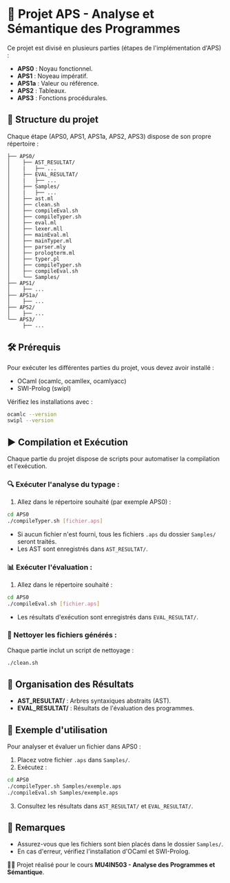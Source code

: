 # 🚀 Projet APS - Analyse et Sémantique des Programmes

Ce projet est divisé en plusieurs parties (étapes de l'implémentation d'APS) :
- **APS0** : Noyau fonctionnel.
- **APS1** : Noyeau impératif.
- **APS1a** : Valeur ou référence.
- **APS2** : Tableaux.
- **APS3** : Fonctions procédurales.

## 📁 Structure du projet

Chaque étape (APS0, APS1, APS1a, APS2, APS3) dispose de son propre répertoire :

```
├── APS0/
│    ├── AST_RESULTAT/
│    |   ├── ...
│    ├── EVAL_RESULTAT/
│    |   ├── ...
│    ├── Samples/
│    |   ├── ...
│    ├── ast.ml
│    ├── clean.sh
│    ├── compileEval.sh
│    ├── compileTyper.sh
│    ├── eval.ml
│    ├── lexer.mll
│    ├── mainEval.ml
│    ├── mainTyper.ml
│    ├── parser.mly
│    ├── prologterm.ml
│    ├── typer.pl
│    ├── compileTyper.sh
│    ├── compileEval.sh
│    └── Samples/
├── APS1/
│    ├── ...
├── APS1a/
│    ├── ...
├── APS2/
│    ├── ...
└── APS3/
     ├── ...
```

## 🛠️ Prérequis

Pour exécuter les différentes parties du projet, vous devez avoir installé :

- OCaml (ocamlc, ocamllex, ocamlyacc)
- SWI-Prolog (swipl)

Vérifiez les installations avec :

```bash
ocamlc --version
swipl --version
```

## ▶️ Compilation et Exécution

Chaque partie du projet dispose de scripts pour automatiser la compilation et l'exécution.

### 🔍 Exécuter l'analyse du typage :

1. Allez dans le répertoire souhaité (par exemple APS0) :

```bash
cd APS0
./compileTyper.sh [fichier.aps]
```

- Si aucun fichier n'est fourni, tous les fichiers `.aps` du dossier `Samples/` seront traités.
- Les AST sont enregistrés dans `AST_RESULTAT/`.

### 📊 Exécuter l'évaluation :

1. Allez dans le répertoire souhaité :

```bash
cd APS0
./compileEval.sh [fichier.aps]
```

- Les résultats d'exécution sont enregistrés dans `EVAL_RESULTAT/`.

### 🧹 Nettoyer les fichiers générés :

Chaque partie inclut un script de nettoyage :

```bash
./clean.sh
```

## 📂 Organisation des Résultats

- **AST_RESULTAT/** : Arbres syntaxiques abstraits (AST).
- **EVAL_RESULTAT/** : Résultats de l'évaluation des programmes.

## 📌 Exemple d'utilisation

Pour analyser et évaluer un fichier dans APS0 :

1. Placez votre fichier `.aps` dans `Samples/`.
2. Exécutez :

```bash
cd APS0
./compileTyper.sh Samples/exemple.aps
./compileEval.sh Samples/exemple.aps
```

3. Consultez les résultats dans `AST_RESULTAT/` et `EVAL_RESULTAT/`.

## 📣 Remarques

- Assurez-vous que les fichiers sont bien placés dans le dossier `Samples/`.
- En cas d'erreur, vérifiez l'installation d'OCaml et SWI-Prolog.

👨‍💻 Projet réalisé pour le cours **MU4IN503 - Analyse des Programmes et Sémantique**.

